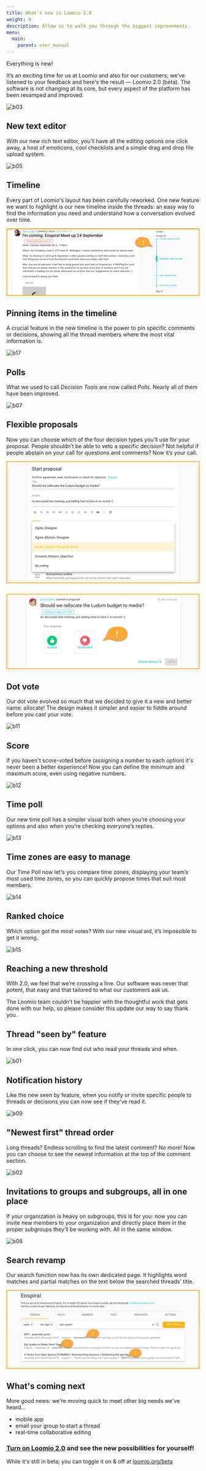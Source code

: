 ```yaml
---
title: What's new in Loomio 2.0
weight: 0
description: Allow us to walk you through the biggest improvements.
menu:
  main:
    parent: user_manual
---
```


Everything is new!

It’s an exciting time for us at Loomio and also for our customers; we’ve listened to your feedback and here's the result — Loomio 2.0 (beta). The software is not changing at its core, but every aspect of the platform has been revamped and improved.

![b03](https://imgur.com/Yo3LYjK.jpg)

## New text editor

With our new rich text editor, you’ll have all the editing options one click away, a host of emoticons, cool checklists and a simple drag and drop file upload system.

![b05](https://imgur.com/JuMqORL.jpg)

## Timeline

Every part of Loomio's layout has been carefully reworked. One new feature we want to highlight is our new timeline inside the threads: an easy way to find the information you need and understand how a conversation evolved over time.

![b16](new_timeline.png)

## Pinning items in the timeline

A crucial feature in the new timeline is the power to pin specific comments or decisions, showing all the thread members where the most vital information is.

![b17](https://imgur.com/A91plYY.png)

## Polls

What we used to call _Decision Tools_ are now called _Polls_. Nearly all of them have been improved.

![b07](https://imgur.com/3l100CM.jpg)

## Flexible proposals

Now you can choose which of the four decision types you’ll use for your proposal. People shouldn’t be able to veto a specific decision? Not helpful if people abstain on your call for questions and comments? Now it’s your call.

![b10](flexible_proposals1.png)

## Dot vote

Our dot vote evolved so much that we decided to give it a new and better name: allocate! The design makes it simpler and easier to fiddle around before you cast your vote.

![b11](https://imgur.com/uuhJCPr.jpg)

## Score

If you haven't score-voted before (assigning a number to each option) it's never been a better experience! Now you can define the minimum and maximum score, even using negative numbers.

![b12](https://imgur.com/kLXKujG.jpg)

## Time poll

Our new time poll has a simpler visual both when you’re choosing your options and also when you’re checking everyone’s replies.

![b13](https://imgur.com/cmde9LX.jpg)

## Time zones are easy to manage

Our Time Poll now let's you compare time zones, displaying your team’s most used time zones, so you can quickly propose times that suit most members.

![b14](https://imgur.com/M9L6byc.jpg)

## Ranked choice

Which option got the most votes? With our new visual aid, it’s impossible to get it wrong.

![b15](https://imgur.com/4zU6t7Z.jpg)

## Reaching a new threshold

With 2.0, we feel that we’re crossing a line. Our software was never that potent, that easy and that tailored to what our customers ask us.

The Loomio team couldn’t be happier with the thoughtful work that gets done with our help, so please consider this update our way to say thank you.

## Thread "seen by" feature

In one click, you can now find out who read your threads and when.

![b01](https://imgur.com/Ul7nlDE.jpg)


## Notification history

Like the new seen by feature, when you notify or invite specific people to threads or decisions you can now see if they've read it.

![b09](https://imgur.com/cw73W7K.jpg)

## "Newest first" thread order

Long threads? Endless scrolling to find the latest comment? No more! Now you can choose to see the newest information at the top of the comment section.

![b02](https://imgur.com/GObaODT.jpg)

## Invitations to groups and subgroups, all in one place

If your organization is heavy on subgroups, this is for you: now you can invite new members to your organization and directly place them in the proper subgroups they’ll be working with. All in the same window.

![b08](https://imgur.com/HCu4nJY.jpg)

## Search revamp

Our search function now has its own dedicated page. It highlights word matches and partial matches on the text below the searched threads’ title.

![b04](search_revamp.png)

## What's coming next

More good news: we're moving quick to meet other big needs we've heard…

- mobile app
- email your group to start a thread
- real-time collaborative editing

### [Turn on Loomio 2.0](https://www.loomio.org/beta/?utm_campaign=whats-new-comp-help&utm_term=help) and see the new possibilities for yourself!
While it's still in beta; you can toggle it on & off at [loomio.org/beta](https://loomio.org/beta/?utm_campaign=whats-new-comp-help&utm_term=help)
